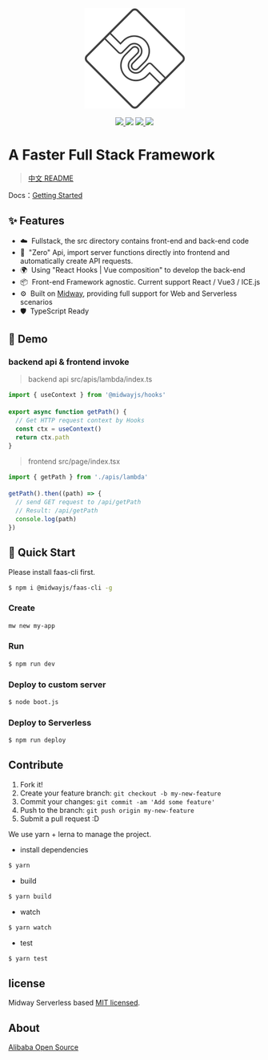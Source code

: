 <p align="center">
  <img src="./assets/midway-logo.png">
</p>

<p align="center">
  <a href="https://www.npmjs.com/package/@midwayjs/hooks">
    <img src="https://img.shields.io/npm/v/@midwayjs/hooks/latest?style=for-the-badge">
  </a>
  <img src="https://img.shields.io/github/workflow/status/midwayjs/hooks/Node.js%20CI/master?style=for-the-badge">
  <a href="https://codecov.io/gh/midwayjs/hooks">
    <img src="https://img.shields.io/codecov/c/github/midwayjs/hooks?style=for-the-badge">
  </a>
  <img src="https://img.shields.io/npm/l/@midwayjs/hooks?style=for-the-badge">
</p>

# A Faster Full Stack Framework

> [中文 README](./README.zh-cn.md)

Docs：[Getting Started](https://www.yuque.com/midwayjs/faas/quickstart_integration?translate=en)

## ✨ Features

- ☁️&nbsp;&nbsp;Fullstack, the src directory contains front-end and back-end code
- 🌈&nbsp;&nbsp;"Zero" Api, import server functions directly into frontend and automatically create API requests.
- 🌍&nbsp;&nbsp;Using "React Hooks | Vue composition" to develop the back-end
- 📦&nbsp;&nbsp;Front-end Framework agnostic. Current support React / Vue3 / ICE.js
- ⚙️&nbsp;&nbsp;Built on [Midway](https://github.com/midwayjs/midway), providing full support for Web and Serverless scenarios
- 🛡&nbsp;&nbsp;TypeScript Ready

## 🌰 Demo

### backend api & frontend invoke

> backend api
> src/apis/lambda/index.ts

```typescript
import { useContext } from '@midwayjs/hooks'

export async function getPath() {
  // Get HTTP request context by Hooks
  const ctx = useContext()
  return ctx.path
}
```

> frontend
> src/page/index.tsx

```typescript
import { getPath } from './apis/lambda'

getPath().then((path) => {
  // send GET request to /api/getPath
  // Result: /api/getPath
  console.log(path)
})
```

## 🚀 Quick Start

Please install faas-cli first.

```bash
$ npm i @midwayjs/faas-cli -g
```

### Create

```bash
mw new my-app
```

### Run

```bash
$ npm run dev
```

### Deploy to custom server

```bash
$ node boot.js
```

### Deploy to Serverless

```bash
$ npm run deploy
```

## Contribute

1. Fork it!
2. Create your feature branch: `git checkout -b my-new-feature`
3. Commit your changes: `git commit -am 'Add some feature'`
4. Push to the branch: `git push origin my-new-feature`
5. Submit a pull request :D

We use yarn + lerna to manage the project.

- install dependencies

```bash
$ yarn
```

- build

```bash
$ yarn build
```

- watch

```bash
$ yarn watch
```

- test

```bash
$ yarn test
```

## license

Midway Serverless based [MIT licensed](./LICENSE).

## About

[Alibaba Open Source](https://opensource.alibaba.com/)
